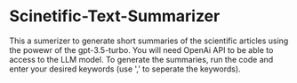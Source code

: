 # Scinetific-Text-Summarizer
This a sumerizer to generate short summaries of the scientific articles using the powewr of the gpt-3.5-turbo. 
You will need OpenAi API to be able to access to the LLM model.
To generate the summaries, run the code and enter your desired keywords (use ',' to seperate the keywords). 
